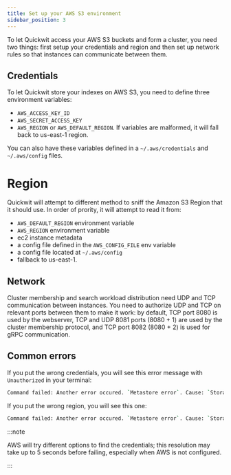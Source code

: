 ```yaml
---
title: Set up your AWS S3 environment
sidebar_position: 3
---
```


To let Quickwit access your AWS S3 buckets and form a cluster, you need two things: first setup your credentials
and region and then set up network rules so that instances can communicate between them.

## Credentials
To let Quickwit store your indexes on AWS S3, you need to define three environment variables:
- `AWS_ACCESS_KEY_ID`
- `AWS_SECRET_ACCESS_KEY`
- `AWS_REGION` or `AWS_DEFAULT_REGION`. If variables are malformed, it will fall back to us-east-1 region.

You can also have these variables defined in a `~/.aws/credentials` and `~/.aws/config` files.

# Region

Quickwit will attempt to different method to sniff the Amazon S3 Region that it should use.
In order of prority, it will attempt to read it from:
- `AWS_DEFAULT_REGION` environment variable
- `AWS_REGION` environment variable
- ec2 instance metadata
- a config file defined in the `AWS_CONFIG_FILE` env variable
- a config file located at `~/.aws/config`
- fallback to us-east-1.

## Network
Cluster membership and search workload distribution need UDP and TCP communication between instances. You need to authorize UDP and TCP on relevant ports between them to make it work: by default, TCP port 8080 is used by the webserver, TCP and UDP 8081 ports (8080 + 1) are used by the cluster membership protocol, and TCP port 8082 (8080 + 2) is used for gRPC communication.


## Common errors
If you put the wrong credentials, you will see this error message with `Unauthorized` in your terminal:

```bash
Command failed: Another error occured. `Metastore error`. Cause: `StorageError(kind=Unauthorized, source=Failed to fetch object: s3://quickwit-dev/my-hdfs/quickwit.json)`
```

If you put the wrong region, you will see this one:

```bash
Command failed: Another error occured. `Metastore error`. Cause: `StorageError(kind=InternalError, source=Failed to fetch object: s3://your-bucket/your-index/quickwit.json)`.
```

:::note

AWS will try different options to find the credentials; this resolution may take up to 5 seconds before failing, especially when AWS is not configured.

:::


